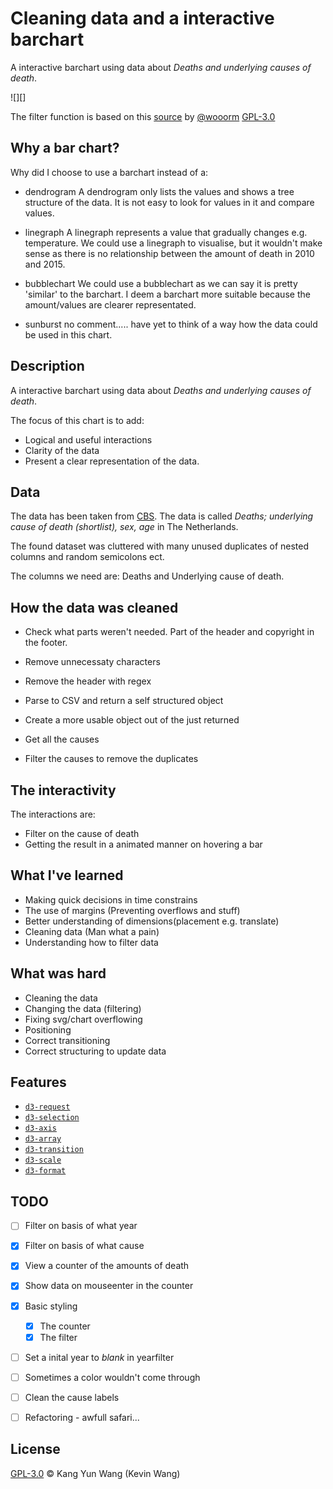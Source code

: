 # Cleaning data and a interactive barchart
A interactive barchart using data about *Deaths and underlying causes of death*.

![][]

The filter function is based on this [source][filterSource] by [@wooorm][wooorm] [GPL-3.0][license]

## Why a bar chart?
Why did I choose to use a barchart instead of a:
- dendrogram
A dendrogram only lists the values and shows a tree structure of the data. It is not easy to look for values in it and compare values.

- linegraph
A linegraph represents a value that gradually changes e.g. temperature. We could use a linegraph to visualise, but it wouldn't make sense as there is no relationship between the amount of death in 2010 and 2015.

- bubblechart
We could use a bubblechart as we can say it is pretty 'similar' to the barchart. I deem a barchart more suitable because the amount/values are clearer representated.

- sunburst
no comment..... have yet to think of a way how the data could be used in this chart.


## Description
A interactive barchart using data about *Deaths and underlying causes of death*.

The focus of this chart is to add:
- Logical and useful interactions
- Clarity of the data
- Present a clear representation of the data.

## Data
The data has been taken from [CBS][dataSource]. The data is called *Deaths; underlying cause of death (shortlist), sex, age*
in The Netherlands.

The found dataset was cluttered with many unused duplicates of nested columns and random semicolons ect.

The columns we need are: Deaths and Underlying cause of death.

## How the data was cleaned
- Check what parts weren't needed. Part of the header and copyright in the footer.
- Remove unnecessaty characters
- Remove the header with regex
- Parse to CSV and return a self structured object
- Create a more usable object out of the just returned

- Get all the causes
- Filter the causes to remove the duplicates

## The interactivity
The interactions are:
- Filter on the cause of death
- Getting the result in a animated manner on hovering a bar

## What I've learned
- Making quick decisions in time constrains
- The use of margins (Preventing overflows and stuff)
- Better understanding of dimensions(placement e.g. translate)
- Cleaning data (Man what a pain)
- Understanding how to filter data

## What was hard
- Cleaning the data
- Changing the data (filtering)
- Fixing svg/chart overflowing
- Positioning
- Correct transitioning
- Correct structuring to update data

## Features
- [`d3-request`](requestLink)
- [`d3-selection`][selectionLink]
- [`d3-axis`](axisLink)
- [`d3-array`](arrayLink)
- [`d3-transition`](transitionLink)
- [`d3-scale`](scaleLink)
- [`d3-format`](numberFormat)

## TODO
- [ ] Filter on basis of what year
- [x] Filter on basis of what cause
- [x] View a counter of the amounts of death
- [x] Show data on mouseenter in the counter
- [x] Basic styling
	- [x] The counter
	- [x] The filter

- [ ] Set a inital year to *blank* in yearfilter
- [ ] Sometimes a color wouldn't come through
- [ ] Clean the cause labels

- [ ] Refactoring - awfull safari...

<!-- - [ ] Select a specific year and cause to compare? -->


## License
[GPL-3.0][license] © Kang Yun Wang (Kevin Wang)


[license]: https://opensource.org/licenses/MIT
[dataSource]: http://statline.cbs.nl/statweb/publication/?vw=t&dm=slen&pa=7052eng&la=en
[filterSource]: https://github.com/cmda-fe3/course-17-18/tree/master/site/class-4/axis
[wooorm]: https://github.com/wooorm

[axisLink]: https://github.com/d3/d3-axis
[requestLink]: https://github.com/d3/d3-request
[selectionLink]: https://github.com/d3/d3-selection
[scaleLink]: https://github.com/d3/d3-scale
[numberFormat]: https://github.com/d3/d3-format 
[transitionLink]: https://github.com/d3/d3-transition 
[arrayLink]: https://github.com/d3/d3-array

[previewImg]: previewImg.png